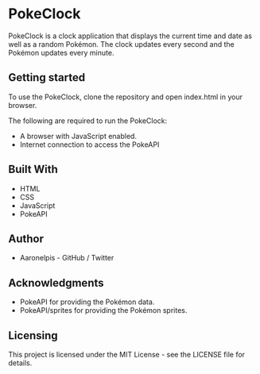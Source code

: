 # PokeClock
PokeClock is a clock application that displays the current time and date as well as a random Pokémon. The clock updates every second and the Pokémon updates every minute.

## Getting started
To use the PokeClock, clone the repository and open index.html in your browser.

The following are required to run the PokeClock:

* A browser with JavaScript enabled.
* Internet connection to access the PokeAPI
## Built With
* HTML
* CSS
* JavaScript
* PokeAPI
## Author
* Aaronelpis - GitHub / Twitter
## Acknowledgments
* PokeAPI for providing the Pokémon data.
* PokeAPI/sprites for providing the Pokémon sprites.
## Licensing
This project is licensed under the MIT License - see the LICENSE file for details.
